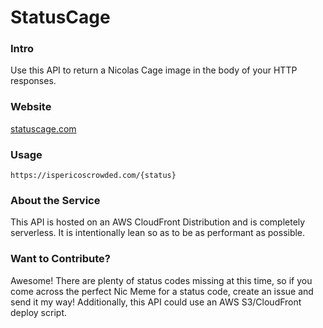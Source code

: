 # StatusCage

### Intro
Use this API to return a Nicolas Cage image in the body of your HTTP responses.

### Website
[statuscage.com](https://statuscage.com)

### Usage
```curlrc
https://ispericoscrowded.com/{status}
```

### About the Service
This API is hosted on an AWS CloudFront Distribution and is completely serverless. It is intentionally lean so as to be as performant as possible.

### Want to Contribute?
Awesome! There are plenty of status codes missing at this time, so if you come across the perfect Nic Meme for a status code, create an issue and send it my way!
Additionally, this API could use an AWS S3/CloudFront deploy script.
